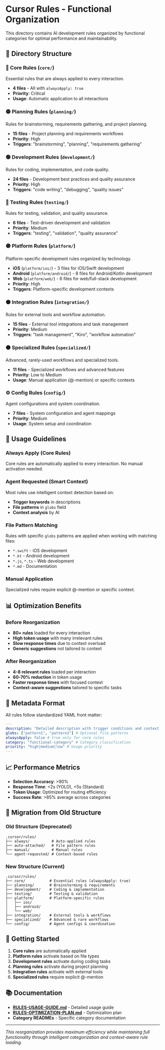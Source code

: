 # Cursor Rules - Functional Organization

This directory contains AI development rules organized by functional categories for optimal performance and maintainability.

## 📁 Directory Structure

### 🔴 Core Rules (`core/`)

Essential rules that are always applied to every interaction.

- **4 files** - All with `alwaysApply: true`
- **Priority**: Critical
- **Usage**: Automatic application to all interactions

### 🟡 Planning Rules (`planning/`)

Rules for brainstorming, requirements gathering, and project planning.

- **15 files** - Project planning and requirements workflows
- **Priority**: High
- **Triggers**: "brainstorming", "planning", "requirements gathering"

### 🟢 Development Rules (`development/`)

Rules for coding, implementation, and code quality.

- **24 files** - Development best practices and quality assurance
- **Priority**: High
- **Triggers**: "code writing", "debugging", "quality issues"

### 🔵 Testing Rules (`testing/`)

Rules for testing, validation, and quality assurance.

- **6 files** - Test-driven development and validation
- **Priority**: Medium
- **Triggers**: "testing", "validation", "quality assurance"

### 🟣 Platform Rules (`platform/`)

Platform-specific development rules organized by technology.

- **iOS** (`platform/ios/`) - 3 files for iOS/Swift development
- **Android** (`platform/android/`) - 8 files for Android/Kotlin development
- **Web** (`platform/web/`) - 6 files for web/full-stack development
- **Priority**: High
- **Triggers**: Platform-specific development contexts

### 🟠 Integration Rules (`integration/`)

Rules for external tools and workflow automation.

- **15 files** - External tool integrations and task management
- **Priority**: Medium
- **Triggers**: "task management", "Kiro", "workflow automation"

### ⚫ Specialized Rules (`specialized/`)

Advanced, rarely-used workflows and specialized tools.

- **11 files** - Specialized workflows and advanced features
- **Priority**: Low to Medium
- **Usage**: Manual application (@-mention) or specific contexts

### ⚙️ Config Rules (`config/`)

Agent configurations and system coordination.

- **7 files** - System configuration and agent mappings
- **Priority**: Medium
- **Usage**: System setup and coordination

## 🎯 Usage Guidelines

### Always Apply (Core Rules)

Core rules are automatically applied to every interaction. No manual activation needed.

### Agent Requested (Smart Context)

Most rules use intelligent context detection based on:

- **Trigger keywords** in descriptions
- **File patterns** in `globs` field
- **Context analysis** by AI

### File Pattern Matching

Rules with specific `globs` patterns are applied when working with matching files:

- `*.swift` - iOS development
- `*.kt` - Android development
- `*.js`, `*.ts` - Web development
- `*.md` - Documentation

### Manual Application

Specialized rules require explicit @-mention or specific context.

## 📊 Optimization Benefits

### Before Reorganization

- **80+ rules** loaded for every interaction
- **High token usage** with many irrelevant rules
- **Slow response times** due to context overload
- **Generic suggestions** not tailored to context

### After Reorganization

- **4-8 relevant rules** loaded per interaction
- **60-70% reduction** in token usage
- **Faster response times** with focused context
- **Context-aware suggestions** tailored to specific tasks

## 🔧 Metadata Format

All rules follow standardized YAML front matter:

```yaml
---
description: "Detailed description with trigger conditions and context keywords"
globs: ["pattern1", "pattern2"] # Optional file patterns
alwaysApply: false # true only for core rules
category: "functional-category" # Category classification
priority: "high|medium|low" # Usage priority
---
```

## 📈 Performance Metrics

- **Selection Accuracy**: >90%
- **Response Time**: <2s (YOLO), <5s (Standard)
- **Token Usage**: Optimized for routing efficiency
- **Success Rate**: >85% average across categories

## 🔄 Migration from Old Structure

### Old Structure (Deprecated)

```
.cursor/rules/
├── always/          # Auto-applied rules
├── auto-attached/   # File pattern rules
├── manual/          # Manual rules
└── agent-requested/ # Context-based rules
```

### New Structure (Current)

```
.cursor/rules/
├── core/           # Essential rules (alwaysApply: true)
├── planning/       # Brainstorming & requirements
├── development/    # Coding & implementation
├── testing/        # Testing & validation
├── platform/       # Platform-specific rules
│   ├── ios/
│   ├── android/
│   └── web/
├── integration/    # External tools & workflows
├── specialized/    # Advanced & rare workflows
└── config/         # Agent configs & coordination
```

## 🚀 Getting Started

1. **Core rules** are automatically applied
2. **Platform rules** activate based on file types
3. **Development rules** activate during coding tasks
4. **Planning rules** activate during project planning
5. **Integration rules** activate with external tools
6. **Specialized rules** require explicit @-mention

## 📚 Documentation

- **[RULES-USAGE-GUIDE.md](RULES-USAGE-GUIDE.md)** - Detailed usage guide
- **[RULES-OPTIMIZATION-PLAN.md](RULES-OPTIMIZATION-PLAN.md)** - Optimization plan
- **Category READMEs** - Specific category documentation

---

_This reorganization provides maximum efficiency while maintaining full functionality through intelligent categorization and context-aware rule loading._
